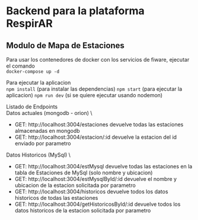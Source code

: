 # Backend para la plataforma RespirAR
## Modulo de Mapa de Estaciones

Para usar los contenedores de docker con los servicios de fiware, ejecutar el comando \
`docker-compose up -d`

Para ejecutar la aplicacion \
`npm install` (para instalar las dependencias)
`npm start`   (para ejecutar la aplicacion)
`npm run dev` (si se quiere ejecutar usando nodemon)

Listado de Endpoints \
Datos actuales (mongodb - orion) \
- GET: http://localhost:3004/estaciones             devuelve todas las estaciones almacenadas en mongodb
- GET: http://localhost:3004/estacion/:id           devuelve la estacion del id enviado por parametro

Datos Historicos (MySql) \
- GET: http://localhost:3004/estMysql               devuelve todas las estaciones en la tabla de Estaciones de MySql (solo nombre y ubicacion)
- GET: http://localhost:3004/estMysqlById/:id       devuelve el nombre y ubicacion de la estacion solicitada por parametro
- GET: http://localhost:3004/historicos             devuelve todos los datos historicos de todas las estaciones
- GET: http://localhost:3004/getHistoricosById/:id  devuelve todos los datos historicos de la estacion solicitada por parametro